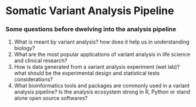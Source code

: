# Somatic Variant Analysis Pipeline

### Some questions before dwelving into the analysis pipeline
1) What is meant by variant analysis? how does it help us in understanding biology?
2) What are the most popular applications of variant analysis in life science and clinical research?
3) How is data generated from a variant analysis experiment (wet lab)? what should be the experimental design and statistical tests considerations?
4) What bioinformatics tools and packages are commonly used in a variant analysis pipeline? Is the analysis ecosystem strong in R, Python or stand alone open source softwares?